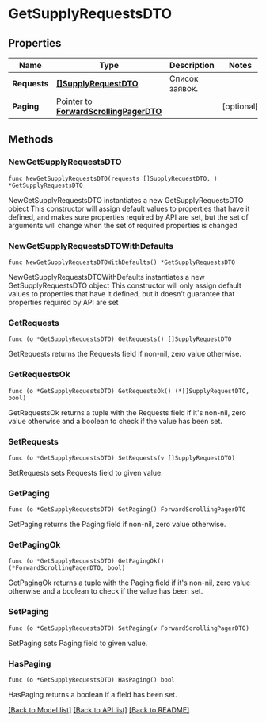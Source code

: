 # GetSupplyRequestsDTO

## Properties

Name | Type | Description | Notes
------------ | ------------- | ------------- | -------------
**Requests** | [**[]SupplyRequestDTO**](SupplyRequestDTO.md) | Список заявок. | 
**Paging** | Pointer to [**ForwardScrollingPagerDTO**](ForwardScrollingPagerDTO.md) |  | [optional] 

## Methods

### NewGetSupplyRequestsDTO

`func NewGetSupplyRequestsDTO(requests []SupplyRequestDTO, ) *GetSupplyRequestsDTO`

NewGetSupplyRequestsDTO instantiates a new GetSupplyRequestsDTO object
This constructor will assign default values to properties that have it defined,
and makes sure properties required by API are set, but the set of arguments
will change when the set of required properties is changed

### NewGetSupplyRequestsDTOWithDefaults

`func NewGetSupplyRequestsDTOWithDefaults() *GetSupplyRequestsDTO`

NewGetSupplyRequestsDTOWithDefaults instantiates a new GetSupplyRequestsDTO object
This constructor will only assign default values to properties that have it defined,
but it doesn't guarantee that properties required by API are set

### GetRequests

`func (o *GetSupplyRequestsDTO) GetRequests() []SupplyRequestDTO`

GetRequests returns the Requests field if non-nil, zero value otherwise.

### GetRequestsOk

`func (o *GetSupplyRequestsDTO) GetRequestsOk() (*[]SupplyRequestDTO, bool)`

GetRequestsOk returns a tuple with the Requests field if it's non-nil, zero value otherwise
and a boolean to check if the value has been set.

### SetRequests

`func (o *GetSupplyRequestsDTO) SetRequests(v []SupplyRequestDTO)`

SetRequests sets Requests field to given value.


### GetPaging

`func (o *GetSupplyRequestsDTO) GetPaging() ForwardScrollingPagerDTO`

GetPaging returns the Paging field if non-nil, zero value otherwise.

### GetPagingOk

`func (o *GetSupplyRequestsDTO) GetPagingOk() (*ForwardScrollingPagerDTO, bool)`

GetPagingOk returns a tuple with the Paging field if it's non-nil, zero value otherwise
and a boolean to check if the value has been set.

### SetPaging

`func (o *GetSupplyRequestsDTO) SetPaging(v ForwardScrollingPagerDTO)`

SetPaging sets Paging field to given value.

### HasPaging

`func (o *GetSupplyRequestsDTO) HasPaging() bool`

HasPaging returns a boolean if a field has been set.


[[Back to Model list]](../README.md#documentation-for-models) [[Back to API list]](../README.md#documentation-for-api-endpoints) [[Back to README]](../README.md)


